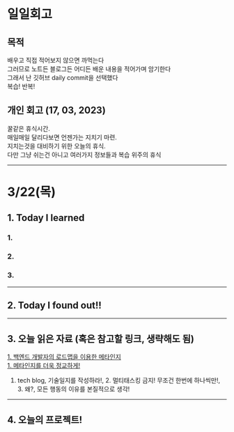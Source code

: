 # 일일회고

## 목적
배우고 직접 적어보지 않으면 까먹는다   
그러므로 노트든 블로그든 어디든 배운 내용을 적어가며 암기한다   
그래서 난 깃허브 daily commit을 선택했다   
복습! 반복!

## 개인 회고 (17, 03, 2023)
꿀같은 휴식시간. <br>
매일매일 달리다보면 언젠가는 지치기 마련.  <br>
지치는것을 대비하기 위한 오늘의 휴식. <br>
다만 그냥 쉬는건 아니고 여러가지 정보들과 복습 위주의 휴식 <br>
- - - -
# 3/22(목)

## 1. Today I learned
### 1. 

### 2. 

### 3. 
- - - -

## 2. Today I found out!!

- - - -

## 3. 오늘 읽은 자료 (혹은 참고할 링크, 생략해도 됨)
[1. 백엔드 개발자의 로드맵을 이용한 메타인지](https://velog.io/@yoopark/2022-backend-roadmap) <br>
[1. 메타인지를 더욱 정교하게!](https://riedel.tistory.com/352)
  1. tech blog, 기술일지를 작성하라!, 2. 멀티태스킹 금지! 무조건 한번에 하나씩만!, 3. 왜?, 모든 행동의 이유를 본질적으로 생각!

- - - -

## 4. 오늘의 프로젝트!


